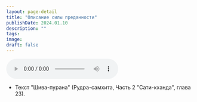 ```yaml
---
layout: page-detail
title: "Описание силы преданности"
publishDate: 2024.01.10
description: ""
tags:
image:
draft: false
---
```


<audio title="2024.01.10 - Описание силы преданности.mp3" src="https://filer-api.advayta.org/v1.0/public/files/75770" controls=""></audio>

* Текст "Шива-пурана" (Рудра-самхита, Часть 2 "Сати-кханда", глава 23).

  
